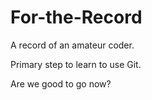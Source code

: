 # For-the-Record
A record of an amateur coder.

Primary step to learn to use Git.

Are we good to go now?
